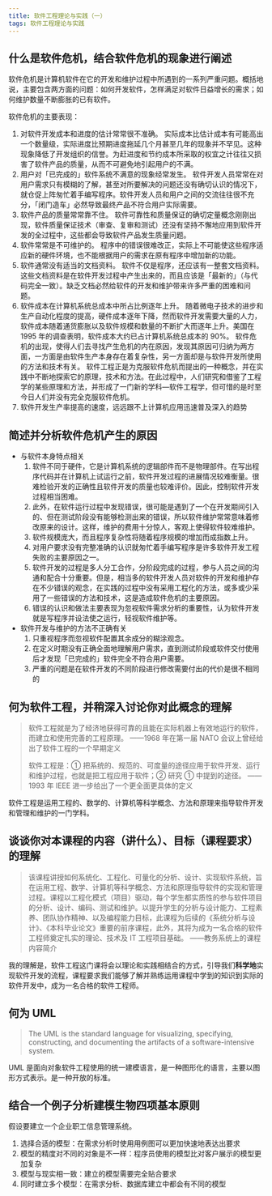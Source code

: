 ```yaml
---
title: 软件工程理论与实践（一）
tags: 软件工程理论与实践
---
```


## 什么是软件危机，结合软件危机的现象进行阐述

软件危机是计算机软件在它的开发和维护过程中所遇到的一系列严重问题。概括地说，主要包含两方面的问题：如何开发软件，怎样满足对软件日益增长的需求；如何维护数量不断膨胀的已有软件。

软件危机的主要表现：

1. 对软件开发成本和进度的估计常常很不准确。
   实际成本比估计成本有可能高出一个数量级，实际进度比预期进度拖延几个月甚至几年的现象并不罕见。这种现象降低了开发组织的信誉。为赶进度和节约成本所采取的权宜之计往往又损害了软件产品的质量，从而不可避免地引起用户的不满。
2. 用户对「已完成的」软件系统不满意的现象经常发生。
   软件开发人员常常在对用户需求只有模糊的了解，甚至对所要解决的问题还没有确切认识的情况下，就仓促上阵匆忙着手编写程序。软件开发人员和用户之间的交流往往很不充分，「闭门造车」必然导致最终产品不符合用户实际需要。
3. 软件产品的质量常常靠不住。
   软件可靠性和质量保证的确切定量概念刚刚出现，软件质量保证技术（审查、复审和测试）还没有坚持不懈地应用到软件开发的全过程中，这些都会导致软件产品发生质量问题。
4. 软件常常是不可维护的。
   程序中的错误很难改正，实际上不可能使这些程序适应新的硬件环境，也不能根据用户的需求在原有程序中增加新的功能。
5. 软件通常没有适当的文档资料。
   软件不仅是程序，还应该有一整套文档资料。这些文档资料是在软件开发过程中产生出来的，而且应该是「最新的」（与代码完全一致）。缺乏文档必然给软件的开发和维护带来许多严重的困难和问题。
6. 软件成本在计算机系统总成本中所占比例逐年上升。
   随着微电子技术的进步和生产自动化程度的提高，硬件成本逐年下降，然而软件开发需要大量的人力，软件成本随着通货膨胀以及软件规模和数量的不断扩大而逐年上升。美国在 1995 年的调查表明，软件成本大约已占计算机系统总成本的 90%。
   软件危机的出现，使得人们去寻找产生危机的内在原因，发现其原因可归纳为两方面，一方面是由软件生产本身存在着复杂性，另一方面却是与软件开发所使用的方法和技术有关。
   软件工程正是为克服软件危机而提出的一种概念，并在实践中不断地探索它的原理，技术和方法。在此过程中，人们研究和借鉴了工程学的某些原理和方法，并形成了一门新的学科—软件工程学，但可惜的是时至今日人们并没有完全克服软件危机。
7. 软件开发生产率提高的速度，远远跟不上计算机应用迅速普及深入的趋势

## 简述并分析软件危机产生的原因

- 与软件本身特点相关
  1. 软件不同于硬件，它是计算机系统的逻辑部件而不是物理部件。在写出程序代码并在计算机上试运行之前，软件开发过程的进展情况较难衡量。很难检验开发的正确性且软件开发的质量也较难评价。因此，控制软件开发过程相当困难。
  2. 此外，在软件运行过程中发现错误，很可能是遇到了一个在开发期间引入的、但在测试阶段没有能够检测出来的错误，所以软件维护常常意味着修改原来的设计。这样，维护的费用十分惊人，客观上使得软件较难维护。
  3. 软件规模庞大，而且程序复杂性将随着程序规模的增加而成指数上升。
  4. 对用户要求没有完整准确的认识就匆忙着手编写程序是许多软件开发工程失败的主要原因之一。
  5. 软件开发的过程是多人分工合作，分阶段完成的过程，参与人员之间的沟通和配合十分重要。但是，相当多的软件开发人员对软件的开发和维护存在不少错误的观念，在实践的过程中没有采用工程化的方法，或多或少采用了一些错误的方法和技术，这是造成软件危机的主要原因。
  6. 错误的认识和做法主要表现为忽视软件需求分析的重要性，认为软件开发就是写程序并设法使之运行，轻视软件维护等。
- 软件开发与维护的方法不正确有关
  1. 只重视程序而忽视软件配置其余成分的糊涂观念。
  2. 在定义时期没有正确全面地理解用户需求，直到测试阶段或软件交付使用后才发现「已完成的」软件完全不符合用户需要。
  3. 严重的问题是在软件开发的不同阶段进行修改需要付出的代价是很不相同的

## 何为软件工程，并稍深入讨论你对此概念的理解

> 软件工程就是为了经济地获得可靠的且能在实际机器上有效地运行的软件，而建立和使用完善的工程原理。
> ——1968 年在第一届 NATO 会议上曾经给出了软件工程的一个早期定义
>
> 软件工程是：① 把系统的、规范的、可度量的途径应用于软件开发、运行和维护过程，也就是把工程应用于软件；② 研究 ① 中提到的途径。
> ——1993 年 IEEE 进一步给出了一个更全面更具体的定义

软件工程是运用工程的、数学的、计算机等科学概念、方法和原理来指导软件开发和管理和维护的一门学科。

## 谈谈你对本课程的内容（讲什么）、目标（课程要求）的理解

> 该课程讲授如何系统化、工程化、可量化的分析、设计、实现软件系统，旨在运用工程、数学、计算机等科学概念、方法和原理指导软件的实现和管理过程。课程以工程化模式（项目）驱动，每个学生都实质性的参与软件项目的分析、设计、编码、测试和维护。以提升学生的分析与设计能力、工程素养、团队协作精神、以及编程能力目标，此课程为后续的《系统分析与设计》、《本科毕业论文》重要的前序课程，此外，其将为成为一名合格的软件工程师奠定扎实的理论、技术及 IT 工程项目基础。
> ——教务系统上的课程内容简介

我的理解是，软件工程这门课将会以理论和实践相结合的方式，引导我们**科学地**实现软件开发的流程，课程要求我们能够了解并熟练运用课程中学到的知识到实际的软件开发中，成为一名合格的软件工程师。

## 何为 UML

> The UML is the standard language for visualizing, specifying, constructing, and documenting the artifacts of a software-intensive system.

UML 是面向对象软件工程使用的统一建模语言，是一种图形化的语言，主要以图形方式表示。是一种开放的标准。

## 结合一个例子分析建模生物四项基本原则

假设要建立一个企业职工信息管理系统。

1. 选择合适的模型：在需求分析时使用用例图可以更加快速地表达出要求
2. 模型的精度对不同的对象是不一样：程序员使用的模型比对客户展示的模型更加复杂
3. 模型与现实相一致：建立的模型需要完全贴合要求
4. 同时建立多个模型：在需求分析、数据库建立中都会有不同的模型

